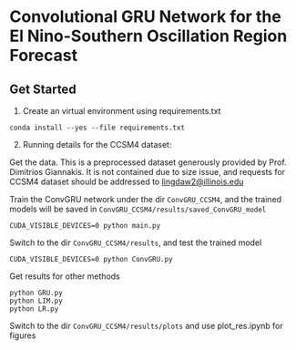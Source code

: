 # Convolutional GRU Network for the El Nino-Southern Oscillation Region Forecast

## Get Started

1. Create an virtual environment using requirements.txt
```
conda install --yes --file requirements.txt
```

2. Running details for the CCSM4 dataset:

Get the data. This is a preprocessed dataset generously provided by Prof. Dimitrios Giannakis. It is not contained due to size issue, and requests for CCSM4 dataset should be addressed to lingdaw2@illinois.edu


Train the ConvGRU network under the dir `ConvGRU_CCSM4`, and the trained models will be saved in `ConvGRU_CCSM4/results/saved_ConvGRU_model`
```
CUDA_VISIBLE_DEVICES=0 python main.py
```

Switch to the dir `ConvGRU_CCSM4/results`, and test the trained model
```
CUDA_VISIBLE_DEVICES=0 python ConvGRU.py
```

Get results for other methods
```
python GRU.py
python LIM.py
python LR.py
```

Switch to the dir `ConvGRU_CCSM4/results/plots` and use plot_res.ipynb for figures


